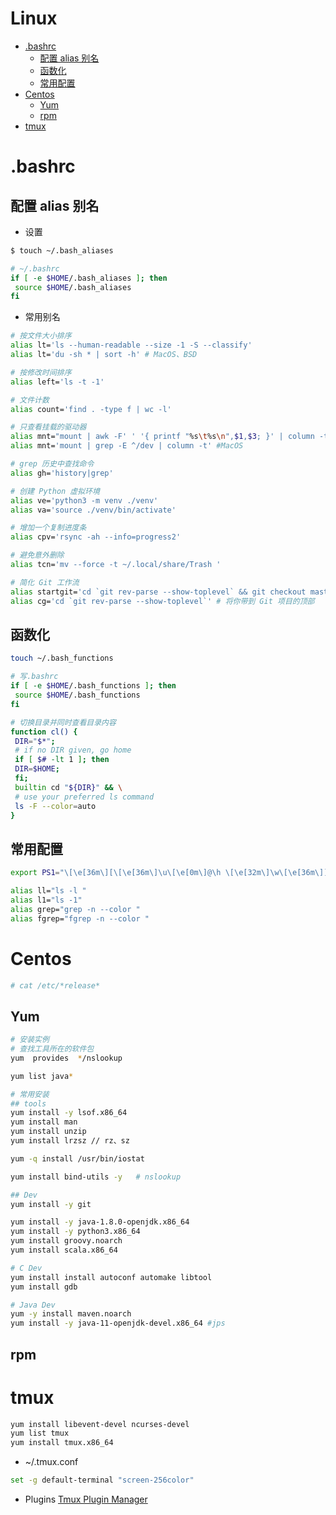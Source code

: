 # Linux

   * [.bashrc](#bashrc)
      * [配置 alias 别名](#配置-alias-别名)
      * [函数化](#函数化)
      * [常用配置](#常用配置)
   * [Centos](#centos)
      * [Yum](#yum)
      * [rpm](#rpm)
   * [tmux](#tmux)
   
# .bashrc

## 配置 alias 别名

* 设置
```bash
$ touch ~/.bash_aliases

# ~/.bashrc 
if [ -e $HOME/.bash_aliases ]; then
 source $HOME/.bash_aliases
fi
```
* 常用别名
```bash
# 按文件大小排序
alias lt='ls --human-readable --size -1 -S --classify'
alias lt='du -sh * | sort -h' # MacOS、BSD

# 按修改时间排序
alias left='ls -t -1'

# 文件计数
alias count='find . -type f | wc -l'

# 只查看挂载的驱动器
alias mnt="mount | awk -F' ' '{ printf "%s\t%s\n",$1,$3; }' | column -t | egrep ^/dev/ | sort"
alias mnt='mount | grep -E ^/dev | column -t' #MacOS

# grep 历史中查找命令
alias gh='history|grep'

# 创建 Python 虚拟环境
alias ve='python3 -m venv ./venv'
alias va='source ./venv/bin/activate'

# 增加一个复制进度条
alias cpv='rsync -ah --info=progress2'

# 避免意外删除
alias tcn='mv --force -t ~/.local/share/Trash '

# 简化 Git 工作流
alias startgit='cd `git rev-parse --show-toplevel` && git checkout master && git pull' #查找 Git 项目的顶级目录
alias cg='cd `git rev-parse --show-toplevel`' # 将你带到 Git 项目的顶部
```
## 函数化
```bash
touch ~/.bash_functions

# 写.bashrc
if [ -e $HOME/.bash_functions ]; then
 source $HOME/.bash_functions
fi
```
```bash
# 切换目录并同时查看目录内容
function cl() {
 DIR="$*";
 # if no DIR given, go home
 if [ $# -lt 1 ]; then 
 DIR=$HOME;
 fi;
 builtin cd "${DIR}" && \
 # use your preferred ls command
 ls -F --color=auto
}
```
## 常用配置
```sh
export PS1="\[\e[36m\][\[\e[36m\]\u\[\e[0m\]@\h \[\e[32m\]\w\[\e[36m\]]\[\e[0m\]\\$"

alias ll="ls -l "
alias l1="ls -1"
alias grep="grep -n --color "
alias fgrep="fgrep -n --color "
```

# Centos
```sh
# cat /etc/*release*
```
## Yum
```sh
# 安装实例
# 查找工具所在的软件包
yum  provides  */nslookup
```
```sh
yum list java*
```

```sh
# 常用安装
## tools
yum install -y lsof.x86_64
yum install man
yum install unzip
yum install lrzsz // rz、sz

yum -q install /usr/bin/iostat

yum install bind-utils -y   # nslookup
```
```sh
## Dev
yum install -y git
```
```sh
yum install -y java-1.8.0-openjdk.x86_64
yum install -y python3.x86_64
yum install groovy.noarch
yum install scala.x86_64
```
```sh
# C Dev
yum install install autoconf automake libtool
yum install gdb
```
```sh
# Java Dev
yum -y install maven.noarch
yum install -y java-11-openjdk-devel.x86_64 #jps
```
## rpm

# tmux
```bash
yum install libevent-devel ncurses-devel
yum list tmux
yum install tmux.x86_64
```
* ~/.tmux.conf
```bash
set -g default-terminal "screen-256color" 
```
* Plugins
[Tmux Plugin Manager](https://github.com/tmux-plugins/tpm)
